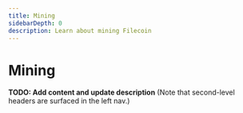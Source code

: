```yaml
---
title: Mining
sidebarDepth: 0
description: Learn about mining Filecoin
---
```


# Mining

**TODO: Add content and update description** (Note that second-level headers are surfaced in the left nav.) 
